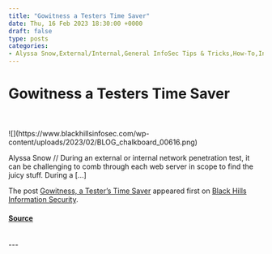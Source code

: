 ```yaml
---
title: "Gowitness a Testers Time Saver"
date: Thu, 16 Feb 2023 18:30:00 +0000
draft: false
type: posts
categories: 
- Alyssa Snow,External/Internal,General InfoSec Tips & Tricks,How-To,Informational,Recon,Web App
---
```

# Gowitness a Testers Time Saver

<br/>

<br/>
![](https://www.blackhillsinfosec.com/wp-content/uploads/2023/02/BLOG_chalkboard_00616.png)

Alyssa Snow // During an external or internal network penetration test, it can be challenging to comb through each web server in scope to find the juicy stuff. During a \[…\]

The post [Gowitness, a Tester’s Time Saver](https://www.blackhillsinfosec.com/gowitness-a-testers-time-saver/) appeared first on [Black Hills Information Security](https://www.blackhillsinfosec.com).

#### [Source](https://www.blackhillsinfosec.com/gowitness-a-testers-time-saver/)

<br/>
---
